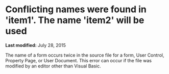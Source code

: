 
# Conflicting names were found in 'item1'. The name 'item2' will be used

 **Last modified:** July 28, 2015

The name of a form occurs twice in the source file for a form, User Control, Property Page, or User Document. This error can occur if the file was modified by an editor other than Visual Basic.
